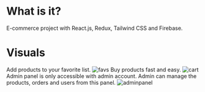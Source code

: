 # What is it?
E-commerce project with React.js, Redux, Tailwind CSS and Firebase.

# Visuals
Add products to your favorite list.
![favs](https://github.com/user-attachments/assets/bda11c66-e67c-4f01-b64c-106cd0315fc3)
Buy products fast and easy.
![cart](https://github.com/user-attachments/assets/bcdfe554-76f3-4567-92fe-73e79a9d2fe7)
Admin panel is only accessible with admin account. Admin can manage the products, orders and users from this panel.
![adminpanel](https://github.com/user-attachments/assets/193e812c-b426-4d8a-a9b5-9d21e3f480bd)
